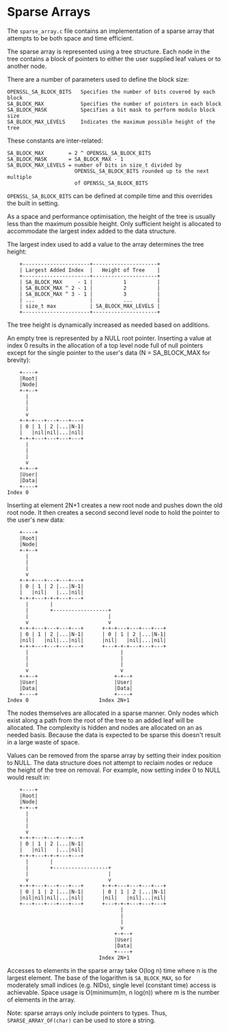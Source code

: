 Sparse Arrays
=============

The `sparse_array.c` file contains an implementation of a sparse array that
attempts to be both space and time efficient.

The sparse array is represented using a tree structure.  Each node in the
tree contains a block of pointers to either the user supplied leaf values or
to another node.

There are a number of parameters used to define the block size:

    OPENSSL_SA_BLOCK_BITS   Specifies the number of bits covered by each block
    SA_BLOCK_MAX            Specifies the number of pointers in each block
    SA_BLOCK_MASK           Specifies a bit mask to perform modulo block size
    SA_BLOCK_MAX_LEVELS     Indicates the maximum possible height of the tree

These constants are inter-related:

    SA_BLOCK_MAX        = 2 ^ OPENSSL_SA_BLOCK_BITS
    SA_BLOCK_MASK       = SA_BLOCK_MAX - 1
    SA_BLOCK_MAX_LEVELS = number of bits in size_t divided by
                          OPENSSL_SA_BLOCK_BITS rounded up to the next multiple
                          of OPENSSL_SA_BLOCK_BITS

`OPENSSL_SA_BLOCK_BITS` can be defined at compile time and this overrides the
built in setting.

As a space and performance optimisation, the height of the tree is usually
less than the maximum possible height.  Only sufficient height is allocated to
accommodate the largest index added to the data structure.

The largest index used to add a value to the array determines the tree height:

        +----------------------+---------------------+
        | Largest Added Index  |   Height of Tree    |
        +----------------------+---------------------+
        | SA_BLOCK_MAX     - 1 |          1          |
        | SA_BLOCK_MAX ^ 2 - 1 |          2          |
        | SA_BLOCK_MAX ^ 3 - 1 |          3          |
        | ...                  |          ...        |
        | size_t max           | SA_BLOCK_MAX_LEVELS |
        +----------------------+---------------------+

The tree height is dynamically increased as needed based on additions.

An empty tree is represented by a NULL root pointer.  Inserting a value at
index 0 results in the allocation of a top level node full of null pointers
except for the single pointer to the user's data (N = SA_BLOCK_MAX for
brevity):

        +----+
        |Root|
        |Node|
        +-+--+
          |
          |
          |
          v
        +-+-+---+---+---+---+
        | 0 | 1 | 2 |...|N-1|
        |   |nil|nil|...|nil|
        +-+-+---+---+---+---+
          |
          |
          |
          v
        +-+--+
        |User|
        |Data|
        +----+
    Index 0

Inserting at element 2N+1 creates a new root node and pushes down the old root
node.  It then creates a second second level node to hold the pointer to the
user's new data:

        +----+
        |Root|
        |Node|
        +-+--+
          |
          |
          |
          v
        +-+-+---+---+---+---+
        | 0 | 1 | 2 |...|N-1|
        |   |nil|   |...|nil|
        +-+-+---+-+-+---+---+
          |       |
          |       +------------------+
          |                          |
          v                          v
        +-+-+---+---+---+---+      +-+-+---+---+---+---+
        | 0 | 1 | 2 |...|N-1|      | 0 | 1 | 2 |...|N-1|
        |nil|   |nil|...|nil|      |nil|   |nil|...|nil|
        +-+-+---+---+---+---+      +---+-+-+---+---+---+
          |                              |
          |                              |
          |                              |
          v                              v
        +-+--+                         +-+--+
        |User|                         |User|
        |Data|                         |Data|
        +----+                         +----+
    Index 0                       Index 2N+1

The nodes themselves are allocated in a sparse manner.  Only nodes which exist
along a path from the root of the tree to an added leaf will be allocated.
The complexity is hidden and nodes are allocated on an as needed basis.
Because the data is expected to be sparse this doesn't result in a large waste
of space.

Values can be removed from the sparse array by setting their index position to
NULL.  The data structure does not attempt to reclaim nodes or reduce the
height of the tree on removal.  For example, now setting index 0 to NULL would
result in:

        +----+
        |Root|
        |Node|
        +-+--+
          |
          |
          |
          v
        +-+-+---+---+---+---+
        | 0 | 1 | 2 |...|N-1|
        |   |nil|   |...|nil|
        +-+-+---+-+-+---+---+
          |       |
          |       +------------------+
          |                          |
          v                          v
        +-+-+---+---+---+---+      +-+-+---+---+---+---+
        | 0 | 1 | 2 |...|N-1|      | 0 | 1 | 2 |...|N-1|
        |nil|nil|nil|...|nil|      |nil|   |nil|...|nil|
        +---+---+---+---+---+      +---+-+-+---+---+---+
                                         |
                                         |
                                         |
                                         v
                                       +-+--+
                                       |User|
                                       |Data|
                                       +----+
                                  Index 2N+1

Accesses to elements in the sparse array take O(log n) time where n is the
largest element.  The base of the logarithm is `SA_BLOCK_MAX`, so for moderately
small indices (e.g. NIDs), single level (constant time) access is achievable.
Space usage is O(minimum(m, n log(n)) where m is the number of elements in the
array.

Note: sparse arrays only include pointers to types.
Thus, `SPARSE_ARRAY_OF(char)` can be used to store a string.
